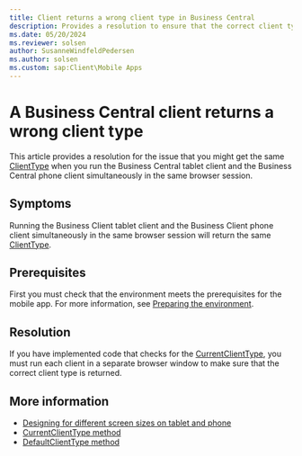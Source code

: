 ```yaml
---
title: Client returns a wrong client type in Business Central
description: Provides a resolution to ensure that the correct client type is returned for each client in Dynamics 365 Business Central.
ms.date: 05/20/2024
ms.reviewer: solsen
author: SusanneWindfeldPedersen
ms.author: solsen
ms.custom: sap:Client\Mobile Apps
---
```

# A Business Central client returns a wrong client type

This article provides a resolution for the issue that you might get the same [ClientType](/dynamics365/business-central/dev-itpro/developer/methods-auto/clienttype/clienttype-option) when you run the Business Central tablet client and the Business Central phone client simultaneously in the same browser session.

## Symptoms

Running the Business Client tablet client and the Business Client phone client simultaneously in the same browser session will return the same [ClientType](/dynamics365/business-central/dev-itpro/developer/methods-auto/clienttype/clienttype-option).

## Prerequisites

First you must check that the environment meets the prerequisites for the mobile app. For more information, see [Preparing the environment](/dynamics365/business-central/dev-itpro/deployment/install-business-central-app#prereqs).

## Resolution

If you have implemented code that checks for the [CurrentClientType](/dynamics365/business-central/dev-itpro/developer/methods-auto/session/session-currentclienttype-method), you must run each client in a separate browser window to make sure that the correct client type is returned.

## More information

- [Designing for different screen sizes on tablet and phone](/dynamics365/business-central/dev-itpro/developer/devenv-designing-different-screen-sizes-tablet-and-phone)
- [CurrentClientType method](/dynamics365/business-central/dev-itpro/developer/methods-auto/session/session-currentclienttype-method)
- [DefaultClientType method](/dynamics365/business-central/dev-itpro/developer/methods-auto/session/session-defaultclienttype-method)
